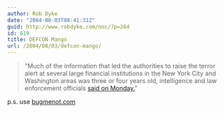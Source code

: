 ```yaml
---
author: Rob Dyke
date: "2004-08-03T08:41:31Z"
guid: http://www.robdyke.com/noc/?p=264
id: 619
title: DEFCON Mango
url: /2004/08/03/defcon-mango/
---
```

> "Much of the information that led the authorities to raise the terror alert at several large financial institutions in the New York City and Washington areas was three or four years old, intelligence and law enforcement officials [said on Monday.](http://www.nytimes.com/2004/08/03/politics/03intel.html?hp)"

p.s. use [bugmenot.com](http://www.bugmenot.com)